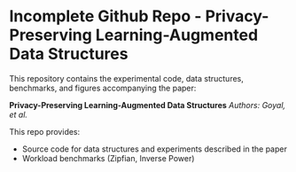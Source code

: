 # Incomplete Github Repo - Privacy-Preserving Learning-Augmented Data Structures
This repository contains the experimental code, data structures, benchmarks, and figures accompanying the paper:

**Privacy-Preserving Learning-Augmented Data Structures**
*Authors: Goyal, et al.*


This repo provides:
- Source code for data structures and experiments described in the paper
- Workload benchmarks (Zipfian, Inverse Power)

